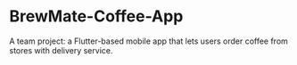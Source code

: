 # BrewMate-Coffee-App
A team project: a Flutter-based mobile app that lets users order coffee from stores with delivery service.
